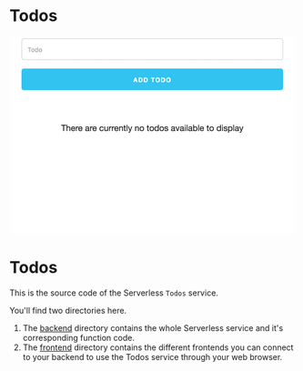 # Todos

<p align="center">
  <img src="todos-1.gif?raw=true" alt="Todos demo"/>
</p>

# Todos

This is the source code of the Serverless `Todos` service.

You'll find two directories here.

1. The [backend](backend) directory contains the whole Serverless service and it's corresponding function code.
2. The [frontend](frontend) directory contains the different frontends you can connect to your backend to use the Todos service through your web browser.

